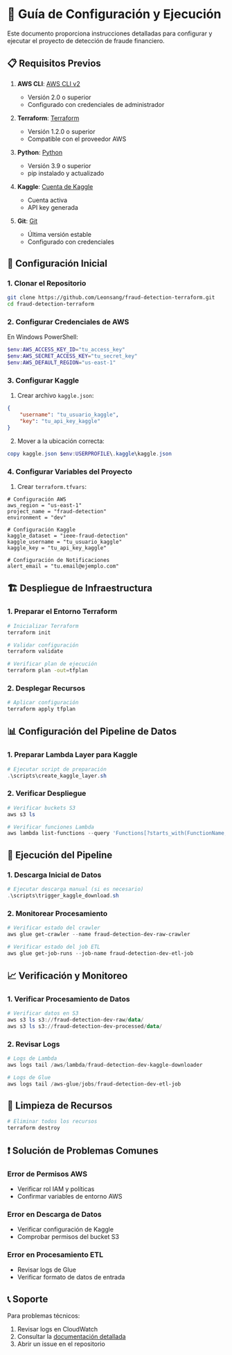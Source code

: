 # 🚀 Guía de Configuración y Ejecución

Este documento proporciona instrucciones detalladas para configurar y ejecutar el proyecto de detección de fraude financiero.

## 📋 Requisitos Previos

1. **AWS CLI**: [AWS CLI v2](https://aws.amazon.com/cli/)
   - Versión 2.0 o superior
   - Configurado con credenciales de administrador

2. **Terraform**: [Terraform](https://www.terraform.io/downloads.html)
   - Versión 1.2.0 o superior
   - Compatible con el proveedor AWS

3. **Python**: [Python](https://www.python.org/downloads/)
   - Versión 3.9 o superior
   - pip instalado y actualizado

4. **Kaggle**: [Cuenta de Kaggle](https://www.kaggle.com/)
   - Cuenta activa
   - API key generada

5. **Git**: [Git](https://git-scm.com/downloads)
   - Última versión estable
   - Configurado con credenciales

## 🔧 Configuración Inicial

### 1. Clonar el Repositorio

```bash
git clone https://github.com/Leonsang/fraud-detection-terraform.git
cd fraud-detection-terraform
```

### 2. Configurar Credenciales de AWS

En Windows PowerShell:
```powershell
$env:AWS_ACCESS_KEY_ID="tu_access_key"
$env:AWS_SECRET_ACCESS_KEY="tu_secret_key"
$env:AWS_DEFAULT_REGION="us-east-1"
```

### 3. Configurar Kaggle

1. Crear archivo `kaggle.json`:
```json
{
    "username": "tu_usuario_kaggle",
    "key": "tu_api_key_kaggle"
}
```

2. Mover a la ubicación correcta:
```powershell
copy kaggle.json $env:USERPROFILE\.kaggle\kaggle.json
```

### 4. Configurar Variables del Proyecto

1. Crear `terraform.tfvars`:
```hcl
# Configuración AWS
aws_region = "us-east-1"
project_name = "fraud-detection"
environment = "dev"

# Configuración Kaggle
kaggle_dataset = "ieee-fraud-detection"
kaggle_username = "tu_usuario_kaggle"
kaggle_key = "tu_api_key_kaggle"

# Configuración de Notificaciones
alert_email = "tu.email@ejemplo.com"
```

## 🏗️ Despliegue de Infraestructura

### 1. Preparar el Entorno Terraform

```bash
# Inicializar Terraform
terraform init

# Validar configuración
terraform validate

# Verificar plan de ejecución
terraform plan -out=tfplan
```

### 2. Desplegar Recursos

```bash
# Aplicar configuración
terraform apply tfplan
```

## 📊 Configuración del Pipeline de Datos

### 1. Preparar Lambda Layer para Kaggle

```powershell
# Ejecutar script de preparación
.\scripts\create_kaggle_layer.sh
```

### 2. Verificar Despliegue

```powershell
# Verificar buckets S3
aws s3 ls

# Verificar funciones Lambda
aws lambda list-functions --query 'Functions[?starts_with(FunctionName, `fraud-detection-`)]'
```

## 🔄 Ejecución del Pipeline

### 1. Descarga Inicial de Datos

```powershell
# Ejecutar descarga manual (si es necesario)
.\scripts\trigger_kaggle_download.sh
```

### 2. Monitorear Procesamiento

```powershell
# Verificar estado del crawler
aws glue get-crawler --name fraud-detection-dev-raw-crawler

# Verificar estado del job ETL
aws glue get-job-runs --job-name fraud-detection-dev-etl-job
```

## 📈 Verificación y Monitoreo

### 1. Verificar Procesamiento de Datos

```powershell
# Verificar datos en S3
aws s3 ls s3://fraud-detection-dev-raw/data/
aws s3 ls s3://fraud-detection-dev-processed/data/
```

### 2. Revisar Logs

```powershell
# Logs de Lambda
aws logs tail /aws/lambda/fraud-detection-dev-kaggle-downloader

# Logs de Glue
aws logs tail /aws-glue/jobs/fraud-detection-dev-etl-job
```

## 🧹 Limpieza de Recursos

```powershell
# Eliminar todos los recursos
terraform destroy
```

## ❗ Solución de Problemas Comunes

### Error de Permisos AWS
- Verificar rol IAM y políticas
- Confirmar variables de entorno AWS

### Error en Descarga de Datos
- Verificar configuración de Kaggle
- Comprobar permisos del bucket S3

### Error en Procesamiento ETL
- Revisar logs de Glue
- Verificar formato de datos de entrada

## 📞 Soporte

Para problemas técnicos:
1. Revisar logs en CloudWatch
2. Consultar la [documentación detallada](../technical/TECHNICAL_DETAILS.md)
3. Abrir un issue en el repositorio 